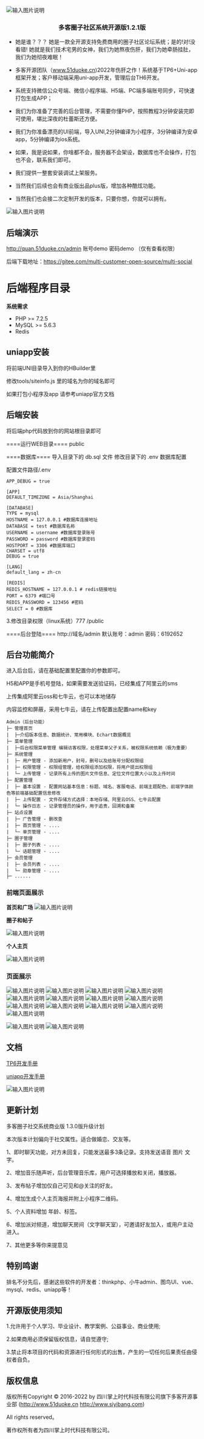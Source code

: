 
![输入图片说明](http://www.51duoke.cn/quanzi/images/head2.jpg)


<h3 align="center">多客圈子社区系统开源版1.2.1版</h3> 

  

 - 她是谁？？？ 她是一款全开源支持免费商用的圈子社区论坛系统；是的!对!没看错! 她就是我们技术宅男的女神，我们为她熬夜伤肝，我们为她牵肠挂肚，我们为她彻夜难眠！
 
 - 多客开源团队（www.51duoke.cn)2022年伤肝之作！系统基于TP6+Uni-app框架开发；客户移动端采用uni-app开发，管理后台TH6开发。

 - 系统支持微信公众号端、微信小程序端、H5端、PC端多端账号同步，可快速打包生成APP；

 - 我们为你准备了完善的后台管理，不需要你懂PHP，按照教程3分钟安装完即可使用，堪比深夜的杜蕾斯还方便。

 - 我们为你准备漂亮的UI前端，导入UNI,2分钟编译为小程序，3分钟编译为安卓app，5分钟编译为ios系统。

 

 - 如果，我是说如果，你啥都不会，服务器不会架设，数据库也不会操作，打包也不会，联系我们即可。

 - 我们提供一整套安装调试上架服务。

 - 当然我们后续也会有商业版出品plus版，增加各种酷炫功能。
 
 - 当然我们也会接二次定制开发的版本，只要你想，你就可以拥有。


 ![输入图片说明](http://www.51duoke.cn/quanzi/images/quanhanner.jpg)



## 后端演示
http://quan.51duoke.cn/admin
账号demo  密码demo    （仅有查看权限）


后端下载地址：https://gitee.com/multi-customer-open-source/multi-social

后端程序目录
===============

**系统需求**

- PHP >= 7.2.5
- MySQL >= 5.6.3
- Redis

## uniapp安装

将前端UNI目录导入到你的HBuilder里

修改tools/siteinfo.js 里的域名为你的域名即可

如果打包小程序及app 请参考uniapp官方文档




## 后端安装
将后端php代码放到你的网站根目录即可

====运行WEB目录====
public

====数据库====
导入目录下的  db.sql 文件
修改目录下的  .env 数据库配置

配置文件路径/.env
~~~
APP_DEBUG = true

[APP]
DEFAULT_TIMEZONE = Asia/Shanghai

[DATABASE]
TYPE = mysql
HOSTNAME = 127.0.0.1 #数据库连接地址
DATABASE = test #数据库名称
USERNAME = username #数据库登录账号
PASSWORD = password #数据库登录密码
HOSTPORT = 3306 #数据库端口
CHARSET = utf8
DEBUG = true

[LANG]
default_lang = zh-cn

[REDIS]
REDIS_HOSTNAME = 127.0.0.1 # redis链接地址
PORT = 6379 #端口号
REDIS_PASSWORD = 123456 #密码
SELECT = 0 #数据库
~~~
3.修改目录权限（linux系统）777
/public


====后台登陆====
http://域名/admin
默认账号：admin 密码：6192652

## 后台功能简介


进入后台后，请在基础配置里配置你的参数即可。

H5和APP是手机号登陆，如果需要发送验证码，已经集成了阿里云的sms

上传集成阿里云oss和七牛云，也可以本地储存

内容监控和屏蔽，采用七牛云，请在上传配置出配置name和key



 
 ```
 Admin（后台功能）
 ├─ 管理首页
 |  ├─介绍版本信息、数据统计、常用模块、Echart数据概览
 ├─ 菜单管理
 |  ├─后台权限菜单管理 编辑访客权限，处理菜单父子关系，被权限系统依赖（极为重要）
 ├─ 系统管理
 |  ├─ 用户管理 - 添加新用户，封号，删号以及给账号分配权限组
 |  ├─ 权限管理 - 权限组管理，给权限组添加权限，将用户提出权限组
 |  └─ 上传管理 - 记录所有上传的图片文件信息、定位文件位置大小以及上传时间
 ├─ 配置管理
 |  ├─ 基本设置 - 配置网站基本信息：标题、域名、客服电话、前端主题配色、前端字体颜色等前端基础配置信息修改
 |  ├─ 上传配置 - 文件存储方式选择：本地存储、阿里云OSS、七牛云配置
 |  └─ 操作日志 - 记录管理员的操作，用于追责，回溯和备案
 ├─ 站点设置
 |  ├─ 广告管理 - 删改查
 |  ├─ 首页管理 - ....
 |  └─ 单页管理 - ....
 ├─ 圈子管理
 |  ├─ 圈子列表 - ....
 |  └─ 话题管理 - ....
 ├─ 会员管理
 |  ├─ 会员列表 - ....
 |  └─ 勋章管理 - ....
 ├─ ......
 ```
 ### 前端页面展示

 **首页和广场**
![输入图片说明](http://guanwang.qiniu.51duoke.cn/quan/qianduan/1.jpg)

**圈子和帖子**

![输入图片说明](http://guanwang.qiniu.51duoke.cn/quan/qianduan/2.jpg)

**个人主页**

![输入图片说明](http://guanwang.qiniu.51duoke.cn/quan/qianduan/3.jpg)


### 页面展示
![输入图片说明](http://guanwang.qiniu.51duoke.cn/quan//1.jpg)
![输入图片说明](http://guanwang.qiniu.51duoke.cn/quan//2.jpg)
![输入图片说明](http://guanwang.qiniu.51duoke.cn/quan//3.jpg)
![输入图片说明](http://guanwang.qiniu.51duoke.cn/quan//4.jpg)
![输入图片说明](http://guanwang.qiniu.51duoke.cn/quan//5.jpg)
![输入图片说明](http://guanwang.qiniu.51duoke.cn/quan//6.jpg)
![输入图片说明](http://guanwang.qiniu.51duoke.cn/quan//7.jpg)
![输入图片说明](http://guanwang.qiniu.51duoke.cn/quan//8.jpg)
![输入图片说明](http://guanwang.qiniu.51duoke.cn/quan//9.jpg)
![输入图片说明](http://guanwang.qiniu.51duoke.cn/quan//10.jpg)
![输入图片说明](http://guanwang.qiniu.51duoke.cn/quan//11.jpg)
![输入图片说明](http://guanwang.qiniu.51duoke.cn/quan//12.jpg)
![输入图片说明](http://guanwang.qiniu.51duoke.cn/quan//13.jpg)

![输入图片说明](http://guanwang.qiniu.51duoke.cn/quan//15.jpg)
![输入图片说明](http://guanwang.qiniu.51duoke.cn/quan//16.jpg)

## 文档

[TP6开发手册](https://www.kancloud.cn/manual/thinkphp6_0/content)

[uniapp开发手册](https://uniapp.dcloud.net.cn/)


![输入图片说明](http://www.51duoke.cn/quanzi/images/)

## 更新计划

多客圈子社交系统商业版 1.3.0版升级计划

本次版本计划偏向于社交属性。适合做婚恋、交友等。

1、即时聊天功能，对方未回复，只能发送最多3条记录。支持发送语音 图片 文字。

2、增加音乐随声听，后台管理音乐库，用户可选择播放和关闭，播放器。

3、发布帖子增加仅自己可见和@关注的好友。

4、增加生成个人主页海报并附上小程序二维码。

5、个人资料增加 年龄、标签。

6、增加派对频道，增加聊天房间（文字聊天室），可邀请好友加入，或用户主动进入。

7、其他更多等你来提意见


## 特别鸣谢

排名不分先后，感谢这些软件的开发者：thinkphp、小牛admin、图鸟UI、vue、mysql、redis、uniapp等！


## 开源版使用须知

1.允许用于个人学习、毕业设计、教学案例、公益事业、商业使用;

2.如果商用必须保留版权信息，请自觉遵守;

3.禁止将本项目的代码和资源进行任何形式的出售，产生的一切任何后果责任由侵权者自负。

## 版权信息


版权所有Copyright © 2016-2022 by 四川掌上时代科技有限公司旗下多客开源事业部 (http://www.51duoke.cn   http://www.siyibang.com)

All rights reserved。

著作权所有者为四川掌上时代科技有限公司。